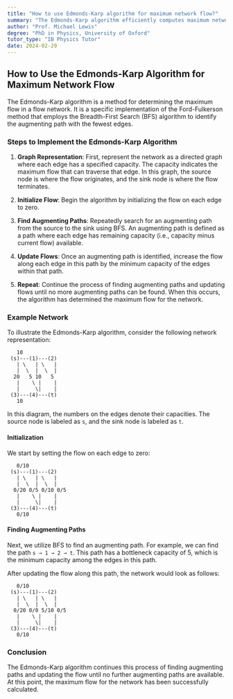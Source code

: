 ```yaml
---
title: "How to use Edmonds-Karp algorithm for maximum network flow?"
summary: "The Edmonds-Karp algorithm efficiently computes maximum network flow using breadth-first search to find augmenting paths, iteratively increasing flow until no more paths exist, ensuring optimal flow in polynomial time."
author: "Prof. Michael Lewis"
degree: "PhD in Physics, University of Oxford"
tutor_type: "IB Physics Tutor"
date: 2024-02-29
---
```


## How to Use the Edmonds-Karp Algorithm for Maximum Network Flow

The Edmonds-Karp algorithm is a method for determining the maximum flow in a flow network. It is a specific implementation of the Ford-Fulkerson method that employs the Breadth-First Search (BFS) algorithm to identify the augmenting path with the fewest edges.

### Steps to Implement the Edmonds-Karp Algorithm

1. **Graph Representation**: First, represent the network as a directed graph where each edge has a specified capacity. The capacity indicates the maximum flow that can traverse that edge. In this graph, the source node is where the flow originates, and the sink node is where the flow terminates.

2. **Initialize Flow**: Begin the algorithm by initializing the flow on each edge to zero.

3. **Find Augmenting Paths**: Repeatedly search for an augmenting path from the source to the sink using BFS. An augmenting path is defined as a path where each edge has remaining capacity (i.e., capacity minus current flow) available.

4. **Update Flows**: Once an augmenting path is identified, increase the flow along each edge in this path by the minimum capacity of the edges within that path. 

5. **Repeat**: Continue the process of finding augmenting paths and updating flows until no more augmenting paths can be found. When this occurs, the algorithm has determined the maximum flow for the network.

### Example Network

To illustrate the Edmonds-Karp algorithm, consider the following network representation:

```
   10
 (s)---(1)---(2)
   | \   | \   |
   |  \  |  \  |
  20   5 10   5
   |    \ |    |
   |     \|    |
 (3)---(4)---(t)
   10
```

In this diagram, the numbers on the edges denote their capacities. The source node is labeled as `s`, and the sink node is labeled as `t`.

#### Initialization

We start by setting the flow on each edge to zero:

```
   0/10
 (s)---(1)---(2)
   | \   | \   |
   |  \  |  \  |
  0/20 0/5 0/10 0/5
   |    \ |    |
   |     \|    |
 (3)---(4)---(t)
   0/10
```

#### Finding Augmenting Paths

Next, we utilize BFS to find an augmenting path. For example, we can find the path `s → 1 → 2 → t`. This path has a bottleneck capacity of $5$, which is the minimum capacity among the edges in this path.

After updating the flow along this path, the network would look as follows:

```
   0/10
 (s)---(1)---(2)
   | \   | \   |
   |  \  |  \  |
  0/20 0/0 5/10 0/5
   |    \ |    |
   |     \|    |
 (3)---(4)---(t)
   0/10
```

### Conclusion

The Edmonds-Karp algorithm continues this process of finding augmenting paths and updating the flow until no further augmenting paths are available. At this point, the maximum flow for the network has been successfully calculated.
    